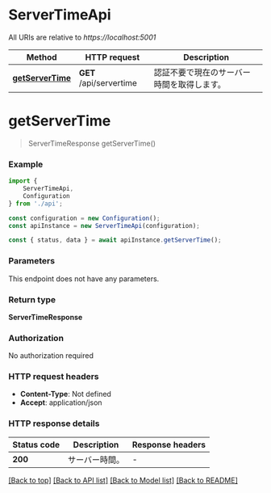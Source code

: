 # ServerTimeApi

All URIs are relative to *https://localhost:5001*

|Method | HTTP request | Description|
|------------- | ------------- | -------------|
|[**getServerTime**](#getservertime) | **GET** /api/servertime | 認証不要で現在のサーバー時間を取得します。|

# **getServerTime**
> ServerTimeResponse getServerTime()


### Example

```typescript
import {
    ServerTimeApi,
    Configuration
} from './api';

const configuration = new Configuration();
const apiInstance = new ServerTimeApi(configuration);

const { status, data } = await apiInstance.getServerTime();
```

### Parameters
This endpoint does not have any parameters.


### Return type

**ServerTimeResponse**

### Authorization

No authorization required

### HTTP request headers

 - **Content-Type**: Not defined
 - **Accept**: application/json


### HTTP response details
| Status code | Description | Response headers |
|-------------|-------------|------------------|
|**200** | サーバー時間。 |  -  |

[[Back to top]](#) [[Back to API list]](../README.md#documentation-for-api-endpoints) [[Back to Model list]](../README.md#documentation-for-models) [[Back to README]](../README.md)

